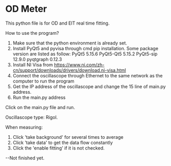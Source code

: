 # OD Meter
This python file is for OD and EIT real time fitting. 

How to use the program?

1. Make sure that the python environment is already set. 
3. Install PyQt5 and pyvisa through cmd pip installation. Some package version are listed as follow:
    PyQt5                              5.15.6
    PyQt5-Qt5                          5.15.2
    PyQt5-sip                          12.9.0
    pyqtgraph                          0.12.3
4. Install NI Visa from https://www.ni.com/zh-cn/support/downloads/drivers/download.ni-visa.html
5. Connect the oscillascope through Ethernet to the same network as the computer to run the program
6. Get the IP address of the oscillascope and change the 15 line of main.py address.
7. Run the main.py address

Click on the main.py file and run.

Oscillascope type: Rigol.


When measuring:

1. Click 'take background' for several times to average
2. Click 'take data' to get the data flow constantly
3. Click the 'enable fitting' if it is not checked.



--Not finished yet.
